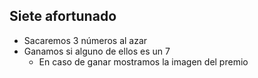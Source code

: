 ## Siete afortunado

* Sacaremos 3 números al azar
* Ganamos si alguno de ellos es un 7
    * En caso de ganar mostramos la imagen del premio